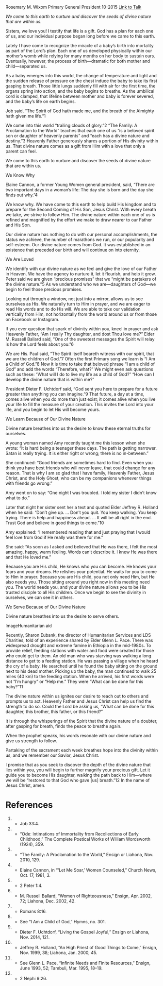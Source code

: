 Rosemary M. Wixom
Primary General President
10-2015
[Link to Talk](https://www.churchofjesuschrist.org/study/general-conference/2015/10/discovering-the-divinity-within?lang=eng)

_We come to this earth to nurture and discover the seeds of divine nature that are within us._

Sisters, we love you! I testify that life is a gift. God has a plan for each one of us, and our individual purpose began long before we came to this earth.

Lately I have come to recognize the miracle of a baby’s birth into mortality as part of the Lord’s plan. Each one of us developed physically within our mother’s womb while relying for many months on her body to sustain ours. Eventually, however, the process of birth—dramatic for both mother and child—separated us.



As a baby emerges into this world, the change of temperature and light and the sudden release of pressure on the chest induce the baby to take its first gasping breath. Those little lungs suddenly fill with air for the first time, the organs spring into action, and the baby begins to breathe. As the umbilical cord is clamped, that lifeline between mother and baby is forever severed, and the baby’s life on earth begins.

Job said, “The Spirit of God hath made me, and the breath of the Almighty hath given me life.”1

We come into this world “trailing clouds of glory.”2 “The Family: A Proclamation to the World” teaches that each one of us “is a beloved spirit son or daughter of heavenly parents” and “each has a divine nature and destiny.”3 Heavenly Father generously shares a portion of His divinity within us. That divine nature comes as a gift from Him with a love that only a parent can feel.

We come to this earth to nurture and discover the seeds of divine nature that are within us.





We Know Why



Elaine Cannon, a former Young Women general president, said, “There are two important days in a woman’s life: The day she is born and the day she finds out why.”4

We know why. We have come to this earth to help build His kingdom and to prepare for the Second Coming of His Son, Jesus Christ. With every breath we take, we strive to follow Him. The divine nature within each one of us is refined and magnified by the effort we make to draw nearer to our Father and His Son.

Our divine nature has nothing to do with our personal accomplishments, the status we achieve, the number of marathons we run, or our popularity and self-esteem. Our divine nature comes from God. It was established in an existence that preceded our birth and will continue on into eternity.







We Are Loved



We identify with our divine nature as we feel and give the love of our Father in Heaven. We have the agency to nurture it, let it flourish, and help it grow. Peter said we are given “precious promises” that we “might be partakers of the divine nature.”5 As we understand who we are—daughters of God—we begin to feel those precious promises.

Looking out through a window, not just into a mirror, allows us to see ourselves as His. We naturally turn to Him in prayer, and we are eager to read His words and to do His will. We are able to take our validation vertically from Him, not horizontally from the world around us or from those on Facebook or Instagram.

If you ever question that spark of divinity within you, kneel in prayer and ask Heavenly Father, “Am I really Thy daughter, and dost Thou love me?” Elder M. Russell Ballard said, “One of the sweetest messages the Spirit will relay is how the Lord feels about you.”6

We are His. Paul said, “The Spirit itself beareth witness with our spirit, that we are the children of God.”7 Often the first Primary song we learn is “I Am a Child of God.”8 Now it is time to take that beloved phrase “I am a child of God” and add the words “Therefore, what?” We might even ask questions such as these: “What will I do to live my life as a child of God?” “How can I develop the divine nature that is within me?”

President Dieter F. Uchtdorf said, “God sent you here to prepare for a future greater than anything you can imagine.”9 That future, a day at a time, comes alive when you do more than just exist; it comes alive when you live your life to fill the measure of your creation. This invites the Lord into your life, and you begin to let His will become yours.







We Learn Because of Our Divine Nature



Divine nature breathes into us the desire to know these eternal truths for ourselves.

A young woman named Amy recently taught me this lesson when she wrote: “It is hard being a teenager these days. The path is getting narrower. Satan is really trying. It is either right or wrong; there is no in-between.”

She continued: “Good friends are sometimes hard to find. Even when you think you have best friends who will never leave, that could change for any reason. That is why I am so glad that I have family, Heavenly Father, Jesus Christ, and the Holy Ghost, who can be my companions whenever things with friends go wrong.”

Amy went on to say: “One night I was troubled. I told my sister I didn’t know what to do.”

Later that night her sister sent her a text and quoted Elder Jeffrey R. Holland when he said: “Don’t give up. … Don’t you quit. You keep walking. You keep trying. There is help and happiness ahead. … It will be all right in the end. Trust God and believe in good things to come.”10

Amy explained: “I remembered reading that and just praying that I would feel love from God if He really was there for me.”

She said: “As soon as I asked and believed that He was there, I felt the most amazing, happy, warm feeling. Words can’t describe it. I knew He was there and that He loved me.”

Because you are His child, He knows who you can become. He knows your fears and your dreams. He relishes your potential. He waits for you to come to Him in prayer. Because you are His child, you not only need Him, but He also needs you. Those sitting around you right now in this meeting need you. The world needs you, and your divine nature allows you to be His trusted disciple to all His children. Once we begin to see the divinity in ourselves, we can see it in others.







We Serve Because of Our Divine Nature



Divine nature breathes into us the desire to serve others.

  ImageHumanitarian aid

Recently, Sharon Eubank, the director of Humanitarian Services and LDS Charities, told of an experience shared by Elder Glenn L. Pace. There was widespread drought and extreme famine in Ethiopia in the mid-1980s. To provide relief, feeding stations with water and food were created for those who could get to them. An old man who was starving was walking a long distance to get to a feeding station. He was passing a village when he heard the cry of a baby. He searched until he found the baby sitting on the ground next to his dead mother. Picking up the baby, the man continued to walk 25 miles (40 km) to the feeding station. When he arrived, his first words were not “I’m hungry” or “Help me.” They were “What can be done for this baby?”11

The divine nature within us ignites our desire to reach out to others and prompts us to act. Heavenly Father and Jesus Christ can help us find the strength to do so. Could the Lord be asking us, “What can be done for this daughter, this brother, this father, or this friend?”

It is through the whisperings of the Spirit that the divine nature of a doubter, after gasping for breath, finds the peace to breathe again.

When the prophet speaks, his words resonate with our divine nature and give us strength to follow.

Partaking of the sacrament each week breathes hope into the divinity within us, and we remember our Savior, Jesus Christ.

I promise that as you seek to discover the depth of the divine nature that lies within you, you will begin to further magnify your precious gift. Let it guide you to become His daughter, walking the path back to Him—where we will be “restored to that God who gave [us] breath.”12 In the name of Jesus Christ, amen.

# References
1. - Job 33:4.
2. - “Ode: Intimations of Immortality from Recollections of Early Childhood,” The Complete Poetical Works of William Wordsworth (1924), 359.
3. - “The Family: A Proclamation to the World,” Ensign or Liahona, Nov. 2010, 129.
4. - Elaine Cannon, in “‘Let Me Soar,’ Women Counseled,” Church News, Oct. 17, 1981, 3.
5. - 2 Peter 1:4.
6. - M. Russell Ballard, “Women of Righteousness,” Ensign, Apr. 2002, 72; Liahona, Dec. 2002, 42.
7. - Romans 8:16.
8. - See “I Am a Child of God,” Hymns, no. 301.
9. - Dieter F. Uchtdorf, “Living the Gospel Joyful,” Ensign or Liahona, Nov. 2014, 121.
10. - Jeffrey R. Holland, “An High Priest of Good Things to Come,” Ensign, Nov. 1999, 38; Liahona, Jan. 2000, 45.
11. - See Glenn L. Pace, “Infinite Needs and Finite Resources,” Ensign, June 1993, 52; Tambuli, Mar. 1995, 18–19.
12. - 2 Nephi 9:26.